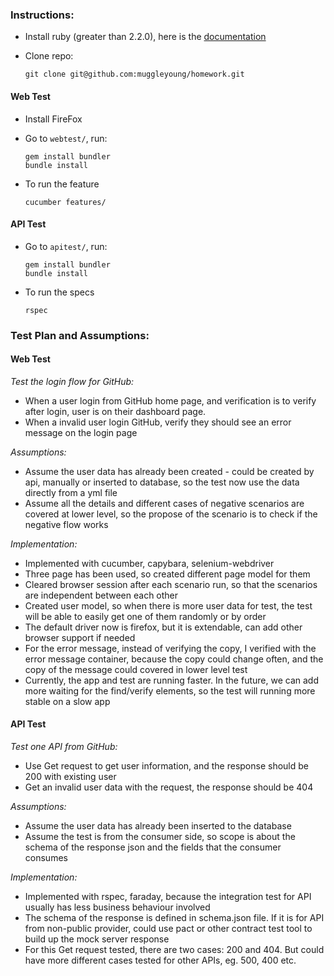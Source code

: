 ### Instructions:
- Install ruby (greater than 2.2.0), here is the [documentation](https://www.ruby-lang.org/en/documentation/installation/)
- Clone repo:

	```
	git clone git@github.com:muggleyoung/homework.git
	```

#### Web Test
	
- Install FireFox
- Go to `webtest/`, run:

	```
	gem install bundler
	bundle install
	```
- To run the feature

	```
	cucumber features/
	```

#### API Test

- Go to `apitest/`, run:

	```
	gem install bundler
	bundle install
	```
- To run the specs

	```
	rspec
	```


### Test Plan and Assumptions:

#### Web Test

*Test the login flow for GitHub:*

- When a user login from GitHub home page, and verification is to verify after login, user is on their dashboard page.
- When a invalid user login GitHub, verify they should see an error message on the login page 

*Assumptions:*

- Assume the user data has already been created - could be created by api, manually or inserted to database, so the test now use the data directly from a yml file
- Assume all the details and different cases of negative scenarios are covered at lower level, so the propose of the scenario is to check if the negative flow works

*Implementation:*

- Implemented with cucumber, capybara, selenium-webdriver
- Three page has been used, so created different page model for them
- Cleared browser session after each scenario run, so that the scenarios are independent between each other
- Created user model, so when there is more user data for test, the test will be able to easily get one of them randomly or by order
- The default driver now is firefox, but it is extendable, can add other browser support if needed
- For the error message, instead of verifying the copy, I verified with the error message container, because the copy could change often, and the copy of the message could covered in lower level test
- Currently, the app and test are running faster. In the future, we can add more waiting for the find/verify elements, so the test will running more stable on a slow app

#### API Test

*Test one API from GitHub:*

- Use Get request to get user information, and the response should be 200 with existing user
- Get an invalid user data with the request, the response should be 404

*Assumptions:*

- Assume the user data has already been inserted to the database
- Assume the test is from the consumer side, so scope is about the schema of the response json and the fields that the consumer consumes

*Implementation:*

- Implemented with rspec, faraday, because the integration test for API usually has less business behaviour involved
- The schema of the response is defined in schema.json file. If it is for API from non-public provider, could use pact or other contract test tool to build up the mock server response
- For this Get request tested, there are two cases: 200 and 404. But could have more different cases tested for other APIs, eg. 500, 400 etc.


